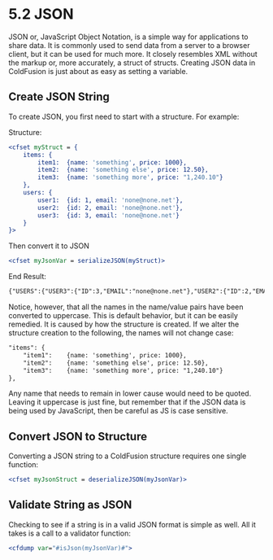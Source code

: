 # 5.2 JSON

JSON or, JavaScript Object Notation, is a simple way for applications to
share data. It is commonly used to send data from a server to a browser
client, but it can be used for much more. It closely resembles XML
without the markup or, more accurately, a struct of structs. Creating
JSON data in ColdFusion is just about as easy as setting a variable.

## Create JSON String

To create JSON, you first need to start with a structure. For example:

Structure:

```cfml
<cfset myStruct = {
    items: {
        item1:  {name: 'something', price: 1000},
        item2:  {name: 'something else', price: 12.50},
        item3:  {name: 'something more', price: "1,240.10"}
    },
    users: {
        user1:  {id: 1, email: 'none@none.net'},
        user2:  {id: 2, email: 'none@none.net'},
        user3:  {id: 3, email: 'none@none.net'}
    }
}>
```

Then convert it to JSON

```cfml
<cfset myJsonVar = serializeJSON(myStruct)>
```

End Result:

```cfml
{"USERS":{"USER3":{"ID":3,"EMAIL":"none@none.net"},"USER2":{"ID":2,"EMAIL":"none@none.net"},"USER1":{"ID":1,"EMAIL":"none@none.net"}},"ITEMS":{"ITEM2":{"PRICE":12.50,"NAME":"something else"},"ITEM3":{"PRICE":"1,240.10","NAME":"something more"},"ITEM1":{"PRICE":1000,"NAME":"something"}}}
```

Notice, however, that all the names in the name/value pairs have been
converted to uppercase. This is default behavior, but it can be easily
remedied. It is caused by how the structure is created. If we alter the
structure creation to the following, the names will not change case:

```cfml
"items": {
    "item1":    {name: 'something', price: 1000},
    "item2":    {name: 'something else', price: 12.50},
    "item3":    {name: 'something more', price: "1,240.10"}
},
```

Any name that needs to remain in lower cause would need to be quoted.
Leaving it uppercase is just fine, but remember that if the JSON data is
being used by JavaScript, then be careful as JS is case sensitive.

## Convert JSON to Structure

Converting a JSON string to a ColdFusion structure requires one single
function:

```cfml
<cfset myJsonStruct = deserializeJSON(myJsonVar)>
```

## Validate String as JSON

Checking to see if a string is in a valid JSON format is simple as well.
All it takes is a call to a validator function:

```cfml
<cfdump var="#isJson(myJsonVar)#">
```

